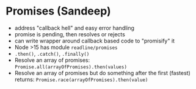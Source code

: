 # Promises (Sandeep)
* address "callback hell" and easy error handling
* promise is pending, then resolves or rejects
* can write wrapper around callback based code to "promisify" it
* Node >15 has module ```readline/promises```
* ```.then()```, ```.catch()```, ```.finally()```
* Resolve an array of promises: ```Promise.all(arrayOfPromises).then(values)```
* Resolve an array of promises but do something after the first (fastest) returns: ```Promise.race(arrayOfPromises).then(value)```
